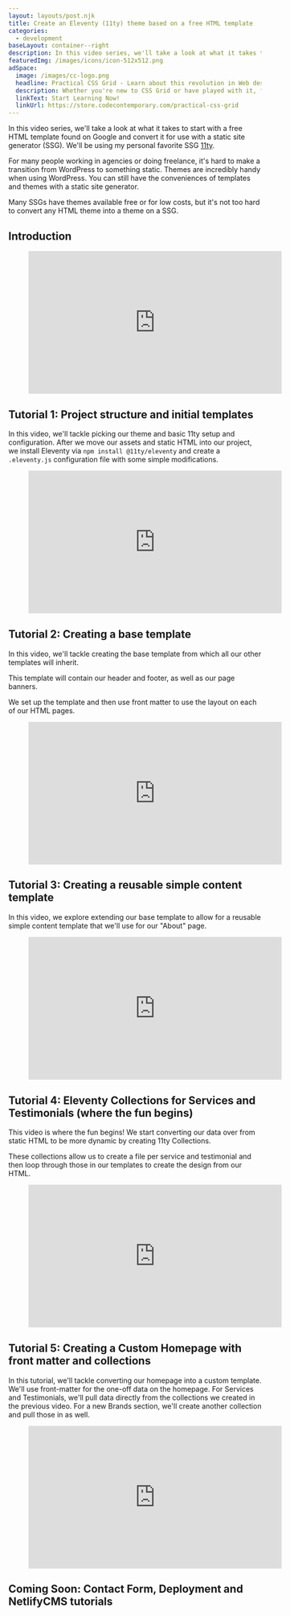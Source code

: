 ```yaml
---
layout: layouts/post.njk
title: Create an Eleventy (11ty) theme based on a free HTML template
categories:
  - development
baseLayout: container--right
description: In this video series, we'll take a look at what it takes to start with a free HTML template found on Google and convert it for use with a static site generator (SSG). We'll be using my personal favorite SSG 11ty (EleventyJS).
featuredImg: /images/icons/icon-512x512.png
adSpace: 
  image: /images/cc-logo.png
  headline: Practical CSS Grid - Learn about this revolution in Web design!
  description: Whether you're new to CSS Grid or have played with it, finding practical examples of this new layout mechanism is the best way to learn it's power. Sign up below for two hours of practical grid knowledge just for you!
  linkText: Start Learning Now!
  linkUrl: https://store.codecontemporary.com/practical-css-grid
---
```

In this video series, we'll take a look at what it takes to start with a free HTML template found on Google and convert it for use with a static site generator (SSG). We'll be using my personal favorite SSG [11ty](https://11ty.io).

For many people working in agencies or doing freelance, it's hard to make a transition from WordPress to something static. Themes are incredibly handy when using WordPress. You can still have the conveniences of templates and themes with a static site generator.

Many SSGs have themes available free or for low costs, but it's not too hard to convert any HTML theme into a theme on a SSG.

## Introduction

<figure style="position: relative;
    width: 100%;
    height: 0;
    padding-bottom: 56.25%; margin-bottom: 1rem;">
      <iframe width="560" height="315" src="https://www.youtube.com/embed/z-o1W9ijUhI" frameborder="0" allow="accelerometer; autoplay; encrypted-media; gyroscope; picture-in-picture"  style="
          position: absolute;
          top: 0;
          left: 0;
          width: 100%;
          height: 100%;" allowfullscreen></iframe>
</figure>

## Tutorial 1: Project structure and initial templates

In this video, we'll tackle picking our theme and basic 11ty setup and configuration. After we move our assets and static HTML into our project, we install Eleventy via `npm install @11ty/eleventy` and create a `.eleventy.js` configuration file with some simple modifications.

<figure style="position: relative;
    width: 100%;
    height: 0;
    padding-bottom: 56.25%; margin-bottom: 1rem;">
      <iframe width="560" height="315" src="https://www.youtube.com/embed/h6ZxRudaYIQ" frameborder="0" allow="accelerometer; autoplay; encrypted-media; gyroscope; picture-in-picture"  style="
          position: absolute;
          top: 0;
          left: 0;
          width: 100%;
          height: 100%;" allowfullscreen></iframe>
</figure>

## Tutorial 2: Creating a base template

In this video, we'll tackle creating the base template from which all our other templates will inherit. 

This template will contain our header and footer, as well as our page banners.

We set up the template and then use front matter to use the layout on each of our HTML pages.

<figure style="position: relative;
    width: 100%;
    height: 0;
    padding-bottom: 56.25%; margin-bottom: 1rem;">
      <iframe width="560" height="315" src="https://www.youtube.com/embed/iWivBpYmOaQ" frameborder="0" allow="accelerometer; autoplay; encrypted-media; gyroscope; picture-in-picture"  style="
          position: absolute;
          top: 0;
          left: 0;
          width: 100%;
          height: 100%;" allowfullscreen></iframe>
</figure>

## Tutorial 3: Creating a reusable simple content template

In this video, we explore extending our base template to allow for a reusable simple content template that we'll use for our "About" page.

<figure style="position: relative;
    width: 100%;
    height: 0;
    padding-bottom: 56.25%; margin-bottom: 1rem;">
      <iframe width="560" height="315" src="https://www.youtube.com/embed/iHHxd5L_gIo" frameborder="0" allow="accelerometer; autoplay; encrypted-media; gyroscope; picture-in-picture"  style="
          position: absolute;
          top: 0;
          left: 0;
          width: 100%;
          height: 100%;" allowfullscreen></iframe>
</figure>

## Tutorial 4: Eleventy Collections for Services and Testimonials (where the fun begins)

This video is where the fun begins! We start converting our data over from static HTML to be more dynamic by creating 11ty Collections.

These collections allow us to create a file per service and testimonial and then loop through those in our templates to create the design from our HTML.

<figure style="position: relative;
    width: 100%;
    height: 0;
    padding-bottom: 56.25%; margin-bottom: 1rem;">
      <iframe width="560" height="315" src="https://www.youtube.com/embed/xzH2XZubgEk" frameborder="0" allow="accelerometer; autoplay; encrypted-media; gyroscope; picture-in-picture"  style="
          position: absolute;
          top: 0;
          left: 0;
          width: 100%;
          height: 100%;" allowfullscreen></iframe>
</figure>

## Tutorial 5: Creating a Custom Homepage with front matter and collections

In this tutorial, we'll tackle converting our homepage into a custom template. We'll use front-matter for the one-off data on the homepage. For Services and Testimonials, we'll pull data directly from the collections we created in the previous video. For a new Brands section, we'll create another collection and pull those in as well.

<figure style="position: relative;
    width: 100%;
    height: 0;
    padding-bottom: 56.25%; margin-bottom: 1rem;">
      <iframe width="560" height="315" src="https://www.youtube.com/embed/5MpfJNdPnNs" frameborder="0" allow="accelerometer; autoplay; encrypted-media; gyroscope; picture-in-picture"  style="
          position: absolute;
          top: 0;
          left: 0;
          width: 100%;
          height: 100%;" allowfullscreen></iframe>
</figure>

## Coming Soon: Contact Form, Deployment and NetlifyCMS tutorials